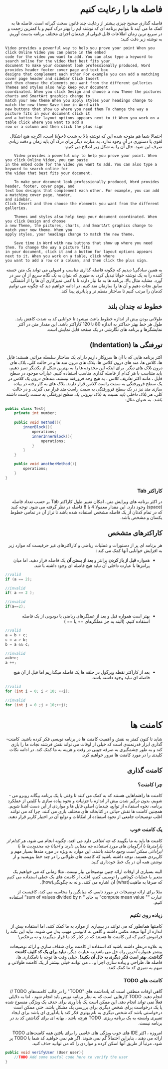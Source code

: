 <div dir = "rtl">
    
# فاصله ها را رعایت کنیم
فاصله گذاری صحیح چیزی بیشتر از رعایت چند قانون سخت گیرانه است. فاصله ها به کمک ما می آیند تا بتوانیم برنامه ای که نوشته ایم را بهتر درک کنیم و با کمترین زحمت و در سریع ترین زمان اطلاعات قابل قبولی از چیدمان اجزای مختلف برنامه بدست آوریم.
به نوشته زیر دقت کنید:

<div dir = "ltr">

```
Video provides a powerful way to help you prove your point When you click Online Video you can paste in the embed 
code for the video you want to add. You can also type a keyword to search online for the video that best fits your 
document To make your document look professionally produced, Word provides header footer cover page and text box 
designs that complement each other For example you can add a matching cover page header and sidebar Click Insert 
and then choose the elements you want from the different galleries Themes and styles also help keep your document 
coordinated. When you click Design and choose a new Theme the pictures charts and SmartArt graphics change to 
match your new theme When you apply styles your headings change to match the new theme Save time in Word with 
new buttons that show up where you need them To change the way a picture fits in your document click it 
and a button for layout options appears next to it When you work on a table click where you want to add a 
row or a column and then click the plus sign
```  

</div>

احتمالا شما هم متوجه شده این که نوشته بالا به شدت *ناخوانا* است، اگرچه هیچ اشکال لغوی یا دستوری در آن وجود ندارد. به عبارت دیگر برای درک آن باید زمان و دقت زیادی صرف این شود. حال آن را به شکل زیر اصلاح می کنیم:

<div dir = "ltr">

```
    Video provides a powerful way to help you prove your point. When you click Online Video, you can paste 
in the embed code for the video you want to add. You can also type a keyword to search online for 
the video that best fits your document.

    To make your document look professionally produced, Word provides header, footer, cover page, and 
text box designs that complement each other. For example, you can add a matching cover page, header, 
and sidebar.
Click Insert and then choose the elements you want from the different galleries.

    Themes and styles also help keep your document coordinated. When you click Design and choose 
a new Theme, the pictures, charts, and SmartArt graphics change to match your new theme. When you
apply styles, your headings change to match the new theme.

    Save time in Word with new buttons that show up where you need them. To change the way a picture fits 
in your document, click it and a button for layout options appears next to it. When you work on a table, click where
you want to add a row or a column, and then click the plus sign.
```

</div>

به همین سادگی! دیدیم که چگونه فاصله گذاری مناسب و اصولی می تواند یک متن خسته کننده را به یک نوشته خوانا تبدیل کرد، به طوری که بتوان به *یک نگاه سریع* از آن سر در آورد. 
مشابه مثال بالا، برنامه ها به ما نیاز دارند تا با کمی تمیزکاری آن ها را  از آشفتگی سابق نجات دهیم  و آن ها را سازمان مند کنیم. در ادامه خواهیم دید که چگونه می توانیم کدمان را مرتب کنیم تا ساختار منظم تر و پایاتری پیدا کند.

## خطوط نه چندان بلند
طولانی بودن بیش از اندازه خطوط باعث میشود تا خوانایی کد به شدت کاهش یابد. طول هر خط بهتر حداکثر به اندازه  80 تا 120 کاراکتر باشد. این مقدار متن در اکثر نمایشگرها و برنامه های نگارشی در یک صفحه قابل نمایش است. 

## تورفتگی ها (Indentation)
اکثر برنامه هایی که با آن ها سروکار داریم دارای یک ساختار سلسله مراتبی هستند: فایل ها، کلاس ها، متد های درون کلاس ها، بلاک های درون متد ها و در حالت کلی، *بلاک های درون بلاک های دیگر*.
برای اینکه این محدوده ها را به بهترین شکل از یکدیگر تمیز دهیم، باید متناسب با هر کدام از فاصله گذاری مناسب استفاده کنیم. عبارات موجود در سطح فایل ، مانند اکثر *تعاریف کلاس* ، به هیچ وجه فرورفته نیستند. *متدهای درون یک کلاس* در یک سطح فرورفتگی به سمت راست *کلاس* قرار دارند. بلاک های به کار رفته در پیاده سازی متد نیز در یک سطح فرورفتگی به سمت راست *متد* قرار می گیرند. 
و در حالت کلی، *هر بلاک داخلی باید نسبت به بلاک بیرونی یک سطح تورفتگی به سمت راست داشته باشد*. به عنوان مثال:

<div dir = "ltr">

```java
public class Test{
    private int number;
    
    public void method(){
        innerBlock(){
            operations;
            innerInnerBlock(){
                operations;
            }
        }   
    }

    public void anotherMethod(){
        operations;
    }
}
```

</div>

### کاراکتر Tab
در اکثر برنامه های ویرایش متن، امکان تغییر طول کاراکتر Tab بر حسب تعداد فاصله (space) وجود دارد. این مقدار معمولا 4 یا 8 فاصله در نظر گرفته می شود. توجه کنید که در تمام کدتان از یک فاصله مشخص استفاده شده باشد تا تراز آن در تمامی خطوط یکسان و مشخص باشد.

## کاراکترهای متشخص
هر برنامه ای پر از دستورات و عملیات ریاضی و کاراکترهای غیر حرفیست که موارد زیر به افزایش خوانایی آنها کمک می کند :
+  همواره **قبل از باز کردن** پرانتز و **بعد از بستن آن** یک فاصله قرار دهید. اما میان پرانتزها با عبارت داخلی آن نباید هیچ فاصله ای وجود داشته با شد.

<div dir = "ltr">

```java
//valid
if (a == 2);

//invalid
if( a == 2 );

//invalid
if(a==2);

```

</div>

+  بهتر است همواره قبل و بعد از عملگرهای ریاضی یا دودویی از یک فاصله استفاده کنیم. (البته به جز عملگرهای ++ یا == )

<div dir = "ltr">

```java
//valid
a = b + c;
c = a > b;
b = a && c;

//invalid
a=b+c;
a ++;

```

</div>

+  بعد از کاراکتر نقطه ویرگول در حلقه ها یک فاصله میگذاریم اما قبل از آن هیچ فاصله ای نباید وجود داشته باشد.

<div dir = "ltr">

```java
//valid
for (int i = 0; i < 10; ++i);

//invalid
for (int j = 0 ;j < 10;++j);

```

</div>


# کامنت ها
شاید تا کنون کمتر به نقش و اهمیت کامنت ­ها در برنامه­ نویسی فکر کرده باشید. کامنت­ گذاری ابزار قدرتمندی است که خیلی از اوقات می­ تواند نقش فرشته نجات ما را بازی کند و به طور چشم­گیری به صرفه­ جویی در وقت و هزینه به ما کمک کند.
در ادامه نکات کلیدی را در مورد کامنت ­ها مرور خواهیم کرد.

## کامنت گذاری
### چرا کامنت؟
کامنت ­ها راهنما­هایی هستند که به کمک می­ کنند تا وقتی با یک برنامه بیگانه روبرو می ­شویم، بدون درگیر شدن بیش از اندازه با جزئیات و نحوه پیاده ­­سازی با کلیتی از عملکرد برنامه، نحوه استفاده از توابع، چیدمان اصلی فایل­ ها و مواردی از این دست آشنا شویم.
هم­چنین کامنت­ ها نقش حیاتی در کتاب­خانه ­های مختلف بازی می ­کنند، چرا که می ­توانند اغلب توضیحات جامعی از نحوه استفاده از امکانات و توابع آن در اختیار کاربر قرار دهند.

### یک کامنت خوب
کامنت­ ها باید به ما بگویند که *چه اتفاقی* دارد می­ افتد، *چگونه* انجام می ­شود، *هر کدام از  پارامترها یا آرگومان­ های مورد استفاده چه معنایی دارند و احیانا چه محدودیت­ ها یا ایراداتی ممکن است وجود داشته باشند.* این موارد به ویژه در مورد متدها بسیار مهم و کاربردی هستند. توجه داشته باشید که کامنت های طولانی را در چند خط بنویسید و از نوشتن همه آن در یک خط خودداری کنید.

البته بسیاری از اوقات ارائه چنین توضیحاتی نیاز نیست، مثلا زمانی که می ­خواهیم یک متغیر یا عملیات کوتاهی را توصیف کنیم، اغلب از کامنت­ های یک ­خطی استفاده می ­کنیم که صرفا به ماهیت(what) آن اشاره می ­کنند، و نه به چگونگی(how).

مثلا برای ارائه توضیحات در مورد تابعی که میانگین را محاسبه می­ کند، کافیست از عبارت “" compute mean value” به جای “ sum of values divided by n”  استفاده کنیم.

### زیاده روی نکنیم
کامنت­ها همانطور که می ­توانند در بسیاری از موارد به ما کمک کنند، اما استفاده بیش از اندازه از آن­ها نتیجه عکس داشته و گاهی به کابوسی مهیب بدل می­ شوند. نباید این نکته را فراموش کنیم که این کامنت ­ها هستند که در کنار کد ما قرار می­گیرند و نه برعکس!

به علاوه درنظر داشته باشید که استفاده از کامنت برای شفاف­ سازی و ارائه توضیحات بیشتر همواره *آخرین*
راه حل می­ باشد.به عبارت دیگر، **نباید برای یک کد کثیف کامنت گذاشت. بهتر است فکر دیگری به حال آن بکنید!**.
 خیلی وقت­ ها توجه با نام­گذاری­ ها، فاصله­ ها، طراحی و پیاده ­سازی اجزا و ...  می ­توانند خیلی بیشتر از یک کامنت طولانی و مبهم به تمیزی کد ما کمک کنند.

### کامنت های TODO
گاهی اوقات منطقی است که یادداشت های "TODO" را در قالب کامنت‌های TODO // انجام دهید. TODO کارهایی است که به نظر برنامه نویس باید انجام شود ، اما به دلایلی فعلاً نمی تواند انجام دهد. این ممکن است یک یادآوری برای حذف یک ویژگی منسوخ شده یا یک درخواست برای شخص دیگری برای بررسی یک مشکل باشد. حتی ممکن است درخواستی باشد که شخص دیگری به نام بهتری فکر کند یا یادآوری ای باشد برای ایجاد تغییری وابسته به یک برنامه ریزی. TODO هرچه باشد ، بهانه ای برای گذاشتن کد بد در برنامه نیست.

امروزه ، اکثر IDE های خوب ویژگی های خاصی را برای یافتن همه کامنت‌های TODO ارائه می دهند ، بنابراین احتمالاً گم نمی شوند. اگر هم نمی خواهید کد شما با TODO پر شود، مرتباً از طریق آنها اسکن کرده و مواردی را که می توانید حذف کنید. 

<div dir = "ltr">

```java
public void verifyUser (User user){
    //TODO Add some useful code here to verify the user
}
```

</div>

</div>
